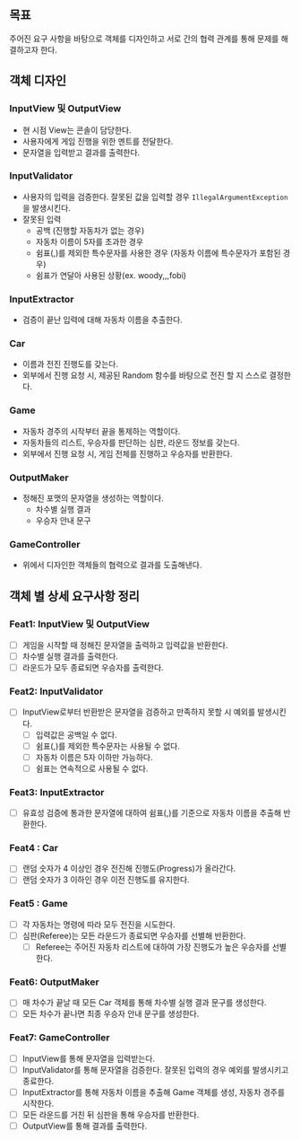 ## 목표
주어진 요구 사항을 바탕으로 객체를 디자인하고 서로 간의 협력 관계를 통해 문제를 해결하고자 한다.

## 객체 디자인
### InputView 및 OutputView

- 현 시점 View는 콘솔이 담당한다.
- 사용자에게 게임 진행을 위한 멘트를 전달한다.
- 문자열을 입력받고 결과를 출력한다.

### InputValidator

- 사용자의 입력을 검증한다. 잘못된 값을 입력할 경우 `IllegalArgumentException` 을 발생시킨다.
- 잘못된 입력
    - 공백 (진행할 자동차가 없는 경우)
    - 자동차 이름이 5자를 초과한 경우
    - 쉼표(,)를 제외한 특수문자를 사용한 경우 (자동차 이름에 특수문자가 포함된 경우)
    - 쉼표가 연달아 사용된 상황(ex. woody,,,fobi)

### InputExtractor

- 검증이 끝난 입력에 대해 자동차 이름을 추출한다.

### Car

- 이름과 전진 진행도를 갖는다.
- 외부에서 진행 요청 시, 제공된 Random 함수를 바탕으로 전진 할 지 스스로 결정한다.

### Game

- 자동차 경주의 시작부터 끝을 통제하는 역할이다.
- 자동차들의 리스트, 우승자를 판단하는 심판, 라운드 정보를 갖는다.
- 외부에서 진행 요청 시, 게임 전체를 진행하고 우승자를 반환한다.

### OutputMaker

- 정해진 포맷의 문자열을 생성하는 역할이다.
    - 차수별 실행 결과
    - 우승자 안내 문구

### GameController

- 위에서 디자인한 객체들의 협력으로 결과를 도출해낸다.

## 객체 별 상세 요구사항 정리
### Feat1: InputView 및 OutputView

- [ ]  게임을 시작할 때 정해진 문자열을 출력하고 입력값을 반환한다.
- [ ]  차수별 실행 결과를 출력한다.
- [ ]  라운드가 모두 종료되면 우승자를 출력한다.

### Feat2: InputValidator

- [ ]  InputView로부터 반환받은 문자열을 검증하고 만족하지 못할 시 예외를 발생시킨다.
    - [ ]  입력값은 공백일 수 없다.
    - [ ]  쉼표(,)를 제외한 특수문자는 사용될 수 없다.
    - [ ]  자동차 이름은 5자 이하만 가능하다.
    - [ ]  쉼표는 연속적으로 사용될 수 없다.

### Feat3: InputExtractor

- [ ]  유효성 검증에 통과한 문자열에 대하여 쉼표(,)를 기준으로 자동차 이름을 추출해 반환한다.

### Feat4 : Car

- [ ]  랜덤 숫자가 4 이상인 경우 전진해 진행도(Progress)가 올라간다.
- [ ]  랜덤 숫자가 3 이하인 경우 이전 진행도를 유지한다.

### Feat5 : Game

- [ ]  각 자동차는 명령에 따라 모두 전진을 시도한다.
- [ ]  심판(Referee)는 모든 라운드가 종료되면 우승자를 선별해 반환한다.
    - [ ]  Referee는 주어진 자동차 리스트에 대하여 가장 진행도가 높은 우승자를 선별한다.

### Feat6: OutputMaker

- [ ]  매 차수가 끝날 때 모든 Car 객체를 통해 차수별 실행 결과 문구를 생성한다.
- [ ]  모든 차수가 끝나면 최종 우승자 안내 문구를 생성한다.

### Feat7: GameController

- [ ]  InputView를 통해 문자열을 입력받는다.
- [ ]  InputValidator를 통해 문자열을 검증한다. 잘못된 입력의 경우 예외를 발생시키고 종료한다.
- [ ]  InputExtractor를 통해 자동차 이름을 추출해 Game 객체를 생성, 자동차 경주를 시작한다.
- [ ]  모든 라운드를 거친 뒤 심판을 통해 우승자를 반환한다.
- [ ]  OutputView를 통해 결과를 출력한다.